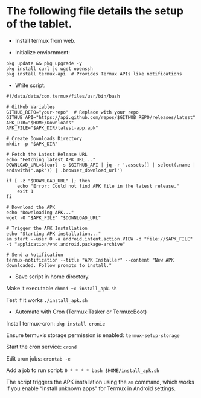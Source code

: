 # The following file details the setup of the tablet.

- Install termux from web.

- Initialize enviornment:

```(bash)
pkg update && pkg upgrade -y
pkg install curl jq wget openssh
pkg install termux-api  # Provides Termux APIs like notifications
```

- Write script.

```(bash)
#!/data/data/com.termux/files/usr/bin/bash

# GitHub Variables
GITHUB_REPO="your-repo"  # Replace with your repo
GITHUB_API="https://api.github.com/repos/$GITHUB_REPO/releases/latest"
APK_DIR="$HOME/Downloads"
APK_FILE="$APK_DIR/latest-app.apk"

# Create Downloads Directory
mkdir -p "$APK_DIR"

# Fetch the Latest Release URL
echo "Fetching latest APK URL..."
DOWNLOAD_URL=$(curl -s $GITHUB_API | jq -r '.assets[] | select(.name | endswith(".apk")) | .browser_download_url')

if [ -z "$DOWNLOAD_URL" ]; then
    echo "Error: Could not find APK file in the latest release."
    exit 1
fi

# Download the APK
echo "Downloading APK..."
wget -O "$APK_FILE" "$DOWNLOAD_URL"

# Trigger the APK Installation
echo "Starting APK installation..."
am start --user 0 -a android.intent.action.VIEW -d "file://$APK_FILE" -t "application/vnd.android.package-archive"

# Send a Notification
termux-notification --title "APK Installer" --content "New APK downloaded. Follow prompts to install."
```

- Save script in home directory.

Make it executable `chmod +x install_apk.sh`

Test if it works `./install_apk.sh`

- Automate with Cron (Termux:Tasker or Termux:Boot)

Install termux-cron: `pkg install cronie`

Ensure termux’s storage permission is enabled: `termux-setup-storage`

Start the cron service: `crond`

Edit cron jobs: `crontab -e`

Add a job to run script: `0 * * * * bash $HOME/install_apk.sh`

The script triggers the APK installation using the ``am`` command, which works if you enable “Install unknown apps” for Termux in Android settings.
